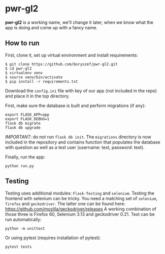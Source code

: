 # pwr-gl2

**pwr-gl2** is a working name, we'll change it later, when we know what the
app is doing and come up with a fancy name.

## How to run

First, clone it, set up virtual environment and install requirements:

```
$ git clone https://github.com/boryszef/pwr-gl2.git
$ cd pwr-gl2
$ virtualenv venv
$ source venv/bin/activate
$ pip install -r requirements.txt
```

Download the `config.ini` file with key of our app (not included in the repo)
and place it in the top directory.

First, make sure the database is built and perform migrations (if any):
```
export FLASK_APP=app
export FLASK_DEBUG=1
flask db migrate
flask db upgrade
```
*IMPORTANT*: do not run `flask db init`. The `migrations` directory is now
included in the repository and contains function that populates the database
with question as well as a test user (username: test, password: test).

Finally, run the app:

```
python run.py
```

## Testing

Testing uses additional modules: `Flask-Testing` and `selenium`. Testing the
frontend with selenium can be tricky. You need a matching set of `selenium`,
`firefox` and `geckodriver`. The latter one can be found here:
https://github.com/mozilla/geckodriver/releases
A working combination of those three is Firefox 60, Selenium 3.13 and
geckodriver 0.21. Test can be run automatically:
```
python -m unittest
```
Or using pytest (requires installation of pytest):
```
pytest tests
```
